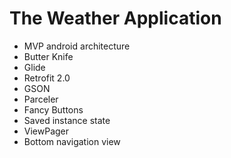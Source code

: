 # The Weather Application 

- MVP android architecture
- Butter Knife
- Glide
- Retrofit 2.0
- GSON
- Parceler
- Fancy Buttons
- Saved instance state
- ViewPager
- Bottom navigation view
